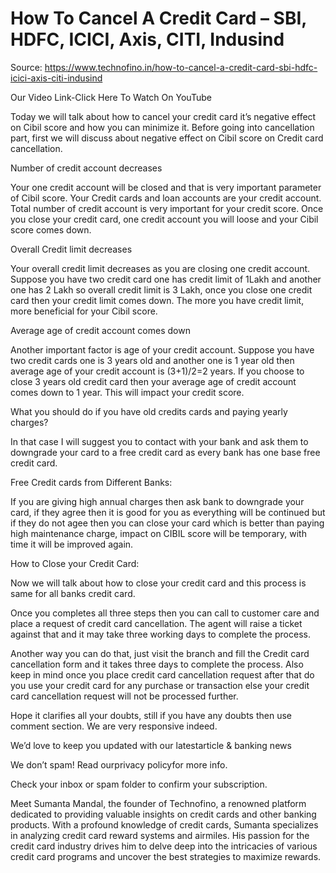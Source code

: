 # How To Cancel A Credit Card – SBI, HDFC, ICICI, Axis, CITI, Indusind

Source: https://www.technofino.in/how-to-cancel-a-credit-card-sbi-hdfc-icici-axis-citi-indusind

Our Video Link-Click Here To Watch On YouTube

Today we will talk about how to cancel your credit card it’s negative effect on Cibil score and how you can minimize it. Before going into cancellation part, first we will discuss about negative effect on Cibil score on Credit card cancellation.

Number of credit account decreases

Your one credit account will be closed and that is very important parameter of Cibil score. Your Credit cards and loan accounts are your credit account. Total number of credit account is very important for your credit score. Once you close your credit card, one credit account you will loose and your Cibil score comes down.

Overall Credit limit decreases

Your overall credit limit decreases as you are closing one credit account. Suppose you have two credit card one has credit limit of 1Lakh and another one has 2 Lakh so overall credit limit is 3 Lakh, once you close one credit card then your credit limit comes down. The more you have credit limit, more beneficial for your Cibil score.

Average age of credit account comes down

Another important factor is age of your credit account. Suppose you have two credit cards one is 3 years old and another one is 1 year old then average age of your credit account is (3+1)/2=2 years. If you choose to close 3 years old credit card then your average age of credit account comes down to 1 year. This will impact your credit score.

What you should do if you have old credits cards and paying yearly charges?

In that case I will suggest you to contact with your bank and ask them to downgrade your card to a free credit card as every bank has one base free credit card.

Free Credit cards from Different Banks:

If you are giving high annual charges then ask bank to downgrade your card, if they agree then it is good for you as everything will be continued but if they do not agee then you can close your card which is better than paying high maintenance charge, impact on CIBIL score will be temporary, with time it will be improved again.

How to Close your Credit Card:

Now we will talk about how to close your credit card and this process is same for all banks credit card.

Once you completes all three steps then you can call to customer care and place a request of credit card cancellation. The agent will raise a ticket against that and it may take three working days to complete the process.

Another way you can do that, just visit the branch and fill the Credit card cancellation form and it takes three days to complete the process. Also keep in mind once you place credit card cancellation request after that do you use your credit card for any purchase or transaction else your credit card cancellation request will not be processed further.

Hope it clarifies all your doubts, still if you have any doubts then use comment section. We are very responsive indeed.

We’d love to keep you updated with our latestarticle & banking news

We don’t spam! Read ourprivacy policyfor more info.

Check your inbox or spam folder to confirm your subscription.

Meet Sumanta Mandal, the founder of Technofino, a renowned platform dedicated to providing valuable insights on credit cards and other banking products. With a profound knowledge of credit cards, Sumanta specializes in analyzing credit card reward systems and airmiles. His passion for the credit card industry drives him to delve deep into the intricacies of various credit card programs and uncover the best strategies to maximize rewards.